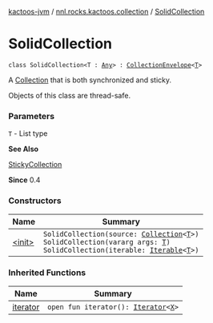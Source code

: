 [kactoos-jvm](../../index.md) / [nnl.rocks.kactoos.collection](../index.md) / [SolidCollection](./index.md)

# SolidCollection

`class SolidCollection<T : `[`Any`](https://kotlinlang.org/api/latest/jvm/stdlib/kotlin/-any/index.html)`> : `[`CollectionEnvelope`](../-collection-envelope/index.md)`<`[`T`](index.md#T)`>`

A [Collection](https://kotlinlang.org/api/latest/jvm/stdlib/kotlin.collections/-collection/index.html) that is both synchronized and sticky.

Objects of this class are thread-safe.

### Parameters

`T` - List type

**See Also**

[StickyCollection](../-sticky-collection/index.md)

**Since**
0.4

### Constructors

| Name | Summary |
|---|---|
| [&lt;init&gt;](-init-.md) | `SolidCollection(source: `[`Collection`](https://kotlinlang.org/api/latest/jvm/stdlib/kotlin.collections/-collection/index.html)`<`[`T`](index.md#T)`>)`<br>`SolidCollection(vararg args: `[`T`](index.md#T)`)`<br>`SolidCollection(iterable: `[`Iterable`](https://kotlinlang.org/api/latest/jvm/stdlib/kotlin.collections/-iterable/index.html)`<`[`T`](index.md#T)`>)` |

### Inherited Functions

| Name | Summary |
|---|---|
| [iterator](../-collection-envelope/iterator.md) | `open fun iterator(): `[`Iterator`](https://kotlinlang.org/api/latest/jvm/stdlib/kotlin.collections/-iterator/index.html)`<`[`X`](../-collection-envelope/index.md#X)`>` |
